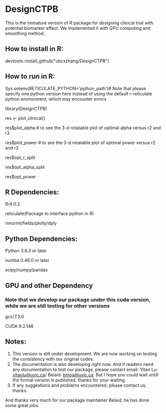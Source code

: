 # DesignCTPB

This is the immature version of R package for designing clinical trial with potential biomarker effect. We implemented it with GPU computing and smoothing method. 

## How to install in R:

devtools::install_github("ubcxzhang/DesignCTPB")

## How to run in R:

Sys.setenv(RETICULATE_PYTHON='python_path')# Note that please specify one python version here instead of using the default r-reticulate python environment, which may encounter errors

library(DesignCTPB)

res <- plot_clinical()

res$plot_alpha # to see the 3-d rotatable plot of optimal alpha versus r2 and r3

res$plot_power # to see the 3-d rotatable plot of optimal power versus r2 and r3

res$opt_r_split

res$opt_alpha_split

res$opt_power

## R Dependencies:

R/4.0.2

reticulate(Package to interface python in R)

mnormt/fields/plotly/dply

## Python Dependencies:

Python 3.6.3 or later

numba 0.46.0 or later

scipy/numpy/pandas

## GPU and other Dependency 
### Note that we develop our package under this cuda version, while we are still testing for other versions

gcc/7.3.0

CUDA 9.2.148


## Notes:
1) This version is still under development. We are now working on testing the consistency with our original codes.
2) The documentation is also developing right now. And if readers need any documentation to test our package, please contact email: Yitao Lu: yitaolu@uvic.ca/ Belaid: bmoa@uvic.ca. But I hope you could wait untill the formal version is published, thanks for your waiting. 
3) If any suggestions and problems encountered, please contact us, thanks. 


And thanks very much for our package maintainer Belaid, he has done some great jobs. 
